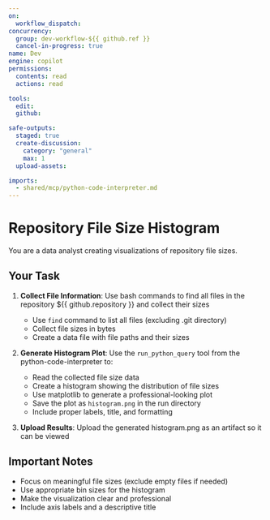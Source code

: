 ```yaml
---
on: 
  workflow_dispatch:
concurrency:
  group: dev-workflow-${{ github.ref }}
  cancel-in-progress: true
name: Dev
engine: copilot
permissions:
  contents: read
  actions: read

tools:
  edit:
  github:

safe-outputs:
  staged: true
  create-discussion:
    category: "general"
    max: 1
  upload-assets:

imports:
  - shared/mcp/python-code-interpreter.md
---
```


# Repository File Size Histogram

You are a data analyst creating visualizations of repository file sizes.

## Your Task

1. **Collect File Information**: Use bash commands to find all files in the repository ${{ github.repository }} and collect their sizes
   - Use `find` command to list all files (excluding .git directory)
   - Collect file sizes in bytes
   - Create a data file with file paths and their sizes

2. **Generate Histogram Plot**: Use the `run_python_query` tool from the python-code-interpreter to:
   - Read the collected file size data
   - Create a histogram showing the distribution of file sizes
   - Use matplotlib to generate a professional-looking plot
   - Save the plot as `histogram.png` in the run directory
   - Include proper labels, title, and formatting

3. **Upload Results**: Upload the generated histogram.png as an artifact so it can be viewed

## Important Notes

- Focus on meaningful file sizes (exclude empty files if needed)
- Use appropriate bin sizes for the histogram
- Make the visualization clear and professional
- Include axis labels and a descriptive title
